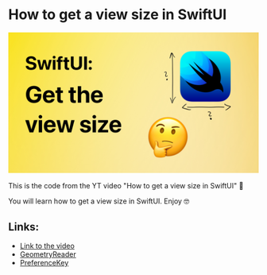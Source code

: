 # How to get a view size in SwiftUI

[<img src="view.jpg" alt="How to get a view size in SwiftUI" width="600">](https://www.youtube.com/watch?v=H6S5xKgb9k8)

This is the code from the YT video "How to get a view size in SwiftUI" 🤗

You will learn how to get a view size in SwiftUI. Enjoy 🤓

## Links:
- [Link to the video](https://www.youtube.com/watch?v=H6S5xKgb9k8)
- [GeometryReader](https://developer.apple.com/documentation/swiftui/geometryreader/)
- [PreferenceKey](https://developer.apple.com/documentation/swiftui/preferencekey)
